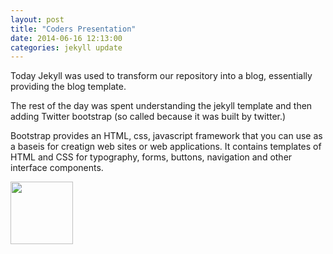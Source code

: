```yaml
---
layout: post
title: "Coders Presentation"
date: 2014-06-16 12:13:00
categories: jekyll update
---
```

Today Jekyll was used to transform our repository into a blog, essentially providing the blog template.

The rest of the day was spent understanding the jekyll template and then adding Twitter bootstrap (so called because it was built by twitter.)

Bootstrap provides an HTML, css, javascript framework that you can use as a baseis for creatign web sites or web applications. It contains templates of HTML and CSS for typography, forms, buttons, navigation and other interface components.

<img src = "http://kirkstrobeck.github.io/whatismarkdown.com/img/markdown.png" width="100" height="100" />
